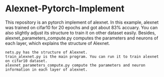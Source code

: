 # Alexnet-Pytorch-Implement
    
This repository is an pytorch implement of alexnet. In this example, alexnet was trained on cifar10 for 20 epochs and got about 83% accuary. You can also slightly  adjust its structure to train it on other dataset easily. Besides, alexnet_parameters_compute.py computes the parameters and neurons of each layer, which explains the structure of Alexnet. 
    
    nets.py has the structure of Alexnet.
    train_alexnet.py is the main program. You can run it to train alexnet on cifar10 dataset.
    alexnet_parameters_compute.py compute the parameters and neuron information in each layer of alexnet.
